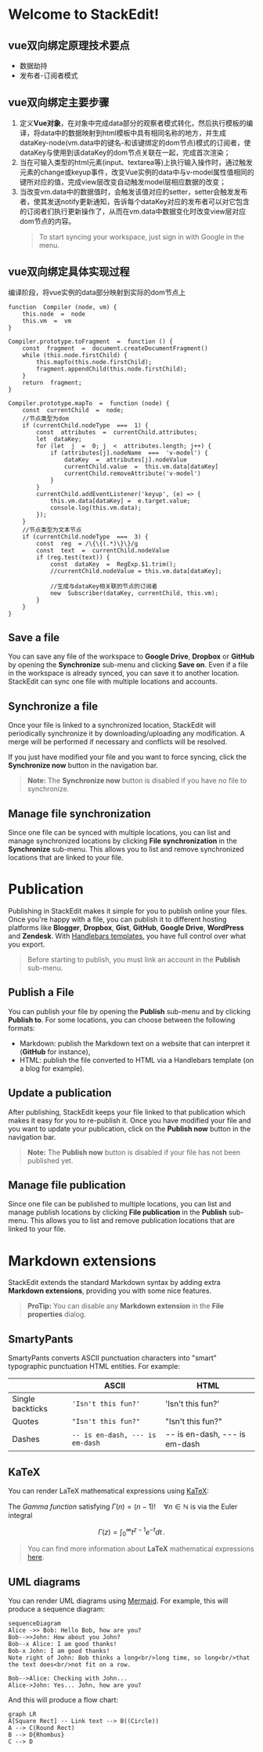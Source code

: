 # Welcome to StackEdit!

## vue双向绑定原理技术要点

- 数据劫持
- 发布者-订阅者模式

## vue双向绑定主要步骤
1. 定义**Vue对象**，在对象中完成data部分的观察者模式转化，然后执行模板的编译，将data中的数据映射到html模板中具有相同名称的地方，并生成dataKey-node(vm.data中的键名-和该键绑定的dom节点)模式的订阅者，使dataKey与使用到该dataKey的dom节点关联在一起，完成首次渲染；
2. 当在可输入类型的html元素(input、textarea等)上执行输入操作时，通过触发元素的change或keyup事件，改变Vue实例的data中与v-model属性值相同的键所对应的值，完成view层改变自动触发model层相应数据的改变；
3. 当改变vm.data中的数据值时，会触发该值对应的setter，setter会触发发布者，使其发送notify更新通知，告诉每个dataKey对应的发布者可以对它包含的订阅者们执行更新操作了，从而在vm.data中数据变化时改变view层对应dom节点的内容。
	> To start syncing your workspace, just sign in with Google in the menu.

## vue双向绑定具体实现过程

编译阶段，将vue实例的data部分映射到实际的dom节点上
```
function  Compiler (node, vm) {
	this.node  =  node
	this.vm  =  vm
}

Compiler.prototype.toFragment  =  function () {
	const  fragment  =  document.createDocumentFragment()
	while (this.node.firstChild) {
		this.mapTo(this.node.firstChild);
		fragment.appendChild(this.node.firstChild);
	}
	return  fragment;
}

Compiler.prototype.mapTo  =  function (node) {
	const  currentChild  =  node;
	//节点类型为dom
	if (currentChild.nodeType  ===  1) {
		const  attributes  =  currentChild.attributes;
		let  dataKey;
		for (let  j  =  0; j  <  attributes.length; j++) {
			if (attributes[j].nodeName  ===  'v-model') {
				dataKey  =  attributes[j].nodeValue
				currentChild.value  =  this.vm.data[dataKey]
				currentChild.removeAttribute('v-model')
			}
		}
		currentChild.addEventListener('keyup', (e) => {
			this.vm.data[dataKey] =  e.target.value;
			console.log(this.vm.data);
		});
	}
	//节点类型为文本节点
	if (currentChild.nodeType  ===  3) {
		const  reg  = /\{\{(.*)\}\}/g
		const  text  =  currentChild.nodeValue
		if (reg.test(text)) {
			const  dataKey  =  RegExp.$1.trim();
			//currentChild.nodeValue = this.vm.data[dataKey];

			//生成与dataKey相关联的节点的订阅者
			new  Subscriber(dataKey, currentChild, this.vm);
		}
	}
}  
```

## Save a file

You can save any file of the workspace to **Google Drive**, **Dropbox** or **GitHub** by opening the **Synchronize** sub-menu and clicking **Save on**. Even if a file in the workspace is already synced, you can save it to another location. StackEdit can sync one file with multiple locations and accounts.

## Synchronize a file

Once your file is linked to a synchronized location, StackEdit will periodically synchronize it by downloading/uploading any modification. A merge will be performed if necessary and conflicts will be resolved.

If you just have modified your file and you want to force syncing, click the **Synchronize now** button in the navigation bar.

> **Note:** The **Synchronize now** button is disabled if you have no file to synchronize.

## Manage file synchronization

Since one file can be synced with multiple locations, you can list and manage synchronized locations by clicking **File synchronization** in the **Synchronize** sub-menu. This allows you to list and remove synchronized locations that are linked to your file.


# Publication

Publishing in StackEdit makes it simple for you to publish online your files. Once you're happy with a file, you can publish it to different hosting platforms like **Blogger**, **Dropbox**, **Gist**, **GitHub**, **Google Drive**, **WordPress** and **Zendesk**. With [Handlebars templates](http://handlebarsjs.com/), you have full control over what you export.

> Before starting to publish, you must link an account in the **Publish** sub-menu.

## Publish a File

You can publish your file by opening the **Publish** sub-menu and by clicking **Publish to**. For some locations, you can choose between the following formats:

- Markdown: publish the Markdown text on a website that can interpret it (**GitHub** for instance),
- HTML: publish the file converted to HTML via a Handlebars template (on a blog for example).

## Update a publication

After publishing, StackEdit keeps your file linked to that publication which makes it easy for you to re-publish it. Once you have modified your file and you want to update your publication, click on the **Publish now** button in the navigation bar.

> **Note:** The **Publish now** button is disabled if your file has not been published yet.

## Manage file publication

Since one file can be published to multiple locations, you can list and manage publish locations by clicking **File publication** in the **Publish** sub-menu. This allows you to list and remove publication locations that are linked to your file.


# Markdown extensions

StackEdit extends the standard Markdown syntax by adding extra **Markdown extensions**, providing you with some nice features.

> **ProTip:** You can disable any **Markdown extension** in the **File properties** dialog.


## SmartyPants

SmartyPants converts ASCII punctuation characters into "smart" typographic punctuation HTML entities. For example:

|                |ASCII                          |HTML                         |
|----------------|-------------------------------|-----------------------------|
|Single backticks|`'Isn't this fun?'`            |'Isn't this fun?'            |
|Quotes          |`"Isn't this fun?"`            |"Isn't this fun?"            |
|Dashes          |`-- is en-dash, --- is em-dash`|-- is en-dash, --- is em-dash|


## KaTeX

You can render LaTeX mathematical expressions using [KaTeX](https://khan.github.io/KaTeX/):

The *Gamma function* satisfying $\Gamma(n) = (n-1)!\quad\forall n\in\mathbb N$ is via the Euler integral

$$
\Gamma(z) = \int_0^\infty t^{z-1}e^{-t}dt\,.
$$

> You can find more information about **LaTeX** mathematical expressions [here](http://meta.math.stackexchange.com/questions/5020/mathjax-basic-tutorial-and-quick-reference).


## UML diagrams

You can render UML diagrams using [Mermaid](https://mermaidjs.github.io/). For example, this will produce a sequence diagram:

```mermaid
sequenceDiagram
Alice ->> Bob: Hello Bob, how are you?
Bob-->>John: How about you John?
Bob--x Alice: I am good thanks!
Bob-x John: I am good thanks!
Note right of John: Bob thinks a long<br/>long time, so long<br/>that the text does<br/>not fit on a row.

Bob-->Alice: Checking with John...
Alice->John: Yes... John, how are you?
```

And this will produce a flow chart:

```mermaid
graph LR
A[Square Rect] -- Link text --> B((Circle))
A --> C(Round Rect)
B --> D{Rhombus}
C --> D
```

